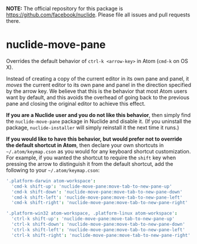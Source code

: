 **NOTE:** The official repository for this package is https://github.com/facebook/nuclide.
Please file all issues and pull requests there.

# nuclide-move-pane

Overrides the default behavior of `ctrl-k <arrow-key>` in Atom (`cmd-k` on OS X).

Instead of creating a copy of the current editor in its own pane and panel,
it *moves* the current editor to its own pane and panel in the direction specified by the arrow key.
We believe that this is the behavior that most Atom users want by default,
and this avoids the overhead of going back to the previous pane and
closing the original editor to achieve this effect.

**If you are a Nuclide user and you do not like this behavior**, then
simply find the `nuclide-move-pane` package in Nuclide and disable it.
(If you uninstall the package, `nuclide-installer` will simply reinstall
it the next time it runs.)

**If you would like to have this behavior, but would prefer not to override the default shortcut in
Atom**, then declare your own shortcuts in `~/.atom/keymap.cson` as you would for any keyboard
shortcut customization. For example, if you wanted the shortcut to require the `shift` key when
pressing the arrow to distinguish it from the default shortcut, add the following to your
`~/.atom/keymap.cson`:

```coffee
'.platform-darwin atom-workspace':
  'cmd-k shift-up': 'nuclide-move-pane:move-tab-to-new-pane-up'
  'cmd-k shift-down': 'nuclide-move-pane:move-tab-to-new-pane-down'
  'cmd-k shift-left': 'nuclide-move-pane:move-tab-to-new-pane-left'
  'cmd-k shift-right': 'nuclide-move-pane:move-tab-to-new-pane-right'

'.platform-win32 atom-workspace, .platform-linux atom-workspace':
  'ctrl-k shift-up': 'nuclide-move-pane:move-tab-to-new-pane-up'
  'ctrl-k shift-down': 'nuclide-move-pane:move-tab-to-new-pane-down'
  'ctrl-k shift-left': 'nuclide-move-pane:move-tab-to-new-pane-left'
  'ctrl-k shift-right': 'nuclide-move-pane:move-tab-to-new-pane-right'
```
